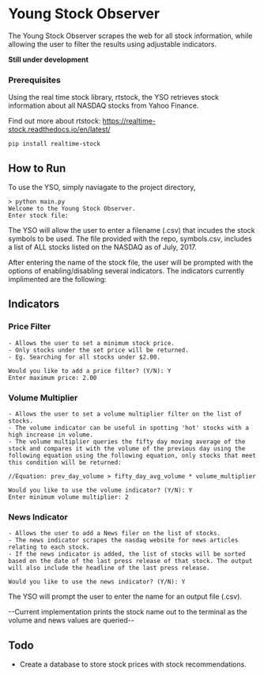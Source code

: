 # Young Stock Observer

The Young Stock Observer scrapes the web for all stock information, while allowing the user to filter the results using adjustable indicators.

**Still under development**

### Prerequisites

Using the real time stock library, rtstock, the YSO retrieves stock information about all NASDAQ stocks from Yahoo Finance. 

Find out more about rtstock: https://realtime-stock.readthedocs.io/en/latest/

```
pip install realtime-stock
```

## How to Run

To use the YSO, simply naviagate to the project directory, 

```
> python main.py
Welcome to the Young Stock Observer.
Enter stock file:
```

The YSO will allow the user to enter a filename (.csv) that incudes the stock symbols to be used. The file provided with the repo, symbols.csv, includes a list of ALL stocks listed on the NASDAQ as of July, 2017.

After entering the name of the stock file, the user will be prompted with the options of enabling/disabling several indicators. The indicators currently implimented are the following:

## Indicators

### Price Filter

	- Allows the user to set a minimum stock price. 
	- Only stocks under the set price will be returned. 
	- Eg. Searching for all stocks under $2.00.

```
Would you like to add a price filter? (Y/N): Y
Enter maximum price: 2.00
```

### Volume Multiplier

	- Allows the user to set a volume multiplier filter on the list of stocks. 
	- The volume indicator can be useful in spotting 'hot' stocks with a high increase in volume. 
	- The volume multiplier queries the fifty day moving average of the stock and compares it with the volume of the previous day using the following equation using the following equation, only stocks that meet this condition will be returned:
```
//Equation: prev_day_volume > fifty_day_avg_volume * volume_multiplier

Would you like to use the volume indicator? (Y/N): Y
Enter minimum volume multiplier: 2
```
	
### News Indicator

	- Allows the user to add a News filer on the list of stocks. 
	- The news indicator scrapes the nasdaq website for news articles relating to each stock. 
	- If the news indicator is added, the list of stocks will be sorted based on the date of the last press release of that stock. The output will also include the headline of the last press release.
```
Would you like to use the news indicator? (Y/N): Y
```

The YSO will prompt the user to enter the name for an output file (.csv).

--Current implementation prints the stock name out to the terminal as the volume and news values are queried--

## Todo

- Create a database to store stock prices with stock recommendations.
